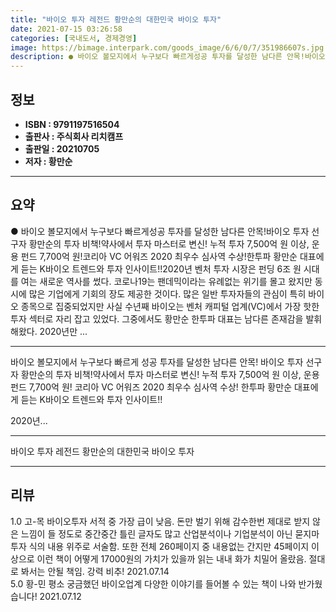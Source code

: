 ```yaml
---
title: "바이오 투자 레전드 황만순의 대한민국 바이오 투자"
date: 2021-07-15 03:26:58
categories: [국내도서, 경제경영]
image: https://bimage.interpark.com/goods_image/6/6/0/7/351986607s.jpg
description: ● 바이오 볼모지에서 누구보다 빠르게성공 투자를 달성한 남다른 안목!바이오 투자 선구자 황만순의 투자 비책!약사에서 투자 마스터로 변신! 누적 투자 7,500억 원 이상, 운용 펀드 7,700억 원!코리아 VC 어워즈 2020 최우수 심사역 수상!한투파 황만순 대표에게 듣는 K바이오
---
```


## **정보**

- **ISBN : 9791197516504**
- **출판사 : 주식회사 리치캠프**
- **출판일 : 20210705**
- **저자 : 황만순**

------



## **요약**

●  바이오 볼모지에서 누구보다 빠르게성공 투자를 달성한 남다른 안목!바이오 투자 선구자 황만순의 투자 비책!약사에서 투자 마스터로 변신! 누적 투자 7,500억 원 이상, 운용 펀드 7,700억 원!코리아 VC 어워즈 2020 최우수 심사역 수상!한투파 황만순 대표에게 듣는 K바이오 트렌드와 투자 인사이트!!2020년 벤처 투자 시장은 펀딩 6조 원 시대를 여는 새로운 역사를 썼다. 코로나19는 팬데믹이라는 유례없는 위기를 몰고 왔지만 동시에 많은 기업에게 기회의 장도 제공한 것이다. 많은 일반 투자자들의 관심이 특히 바이오 종목으로 집중되었지만 사실 수년째 바이오는 벤처 캐피털 업계(VC)에서 가장 핫한 투자 섹터로 자리 잡고 있었다. 그중에서도 황만순 한투파 대표는 남다른 존재감을 발휘해왔다. 2020년만 ...

------

바이오 볼모지에서 누구보다 빠르게
성공 투자를 달성한 남다른 안목!
바이오 투자 선구자 황만순의 투자 비책!약사에서 투자 마스터로 변신! 
누적 투자 7,500억 원 이상, 운용 펀드 7,700억 원!
코리아 VC 어워즈 2020 최우수 심사역 수상!
한투파 황만순 대표에게 듣는 K바이오 트렌드와 투자 인사이트!!

2020년... 

------


바이오 투자 레전드 황만순의 대한민국 바이오 투자 

------


## **리뷰** 

1.0 고-목 바이오투자 서적 중 가장 급이 낮음. 돈만 벌기 위해 감수한번 제대로 받지 않은 느낌이 들 정도로 중간중간 틀린 글자도 많고 산업분석이나 기업분석이 아닌 묻지마 투자 식의 내용 위주로 서술함. 또한 전체 260페이지 중 내용없는 간지만 45페이지 이상으로 이런 책이 어떻게 17000원의 가치가 있을까 읽는 내내 화가 치밀어 올랐음. 절대로 봐서는 안될 책임. 강력 비추! 2021.07.14 <br/>5.0 황-민 평소 궁금했던 바이오업계 다양한 이야기를 들어볼 수 있는 책이 나와 반가웠습니다! 2021.07.12 <br/>
